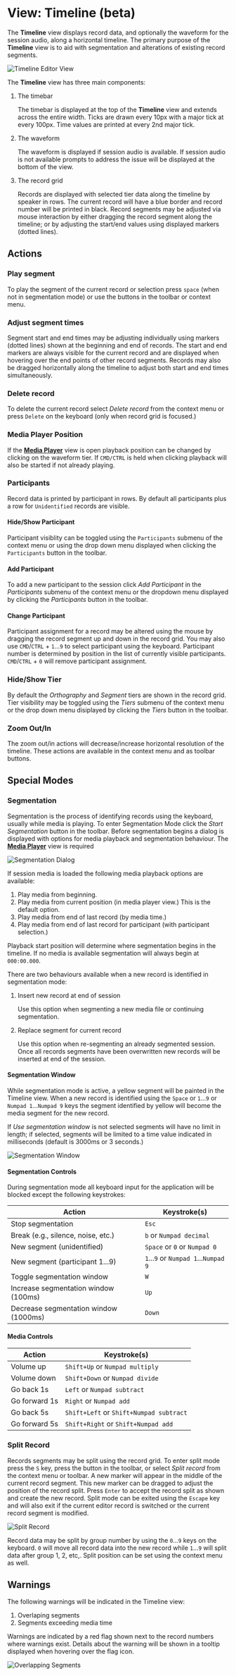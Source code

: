 # View: Timeline (beta)

The **Timeline** view displays record data, and optionally the waveform for the session audio, along a horizontal timeline. The primary purpose of the **Timeline** view is to aid with segmentation and alterations of existing record segments.

![Timeline Editor View](images/view_timeline.png "Timeline Editor View")

The **Timeline** view has three main components:

 1. The timebar 

    The timebar is displayed at the top of the **Timeline** view and extends across the entire width. Ticks are drawn every 10px with a major tick at every 100px.  Time values are printed at every 2nd major tick.  
    
 1. The waveform

    The waveform is displayed if session audio is available. If session audio is not available prompts to address the issue will be displayed at the bottom of the view.

 1. The record grid

    Records are displayed with selected tier data along the timeline by speaker in rows. The current record will have a blue border and record number will be printed in black. Record segments may be adjusted via mouse interaction by either dragging the record segment along the timeline; or by adjusting the start/end values using displayed markers (dotted lines).

## Actions

### Play segment

To play the segment of the current record or selection press ```space``` (when not in segmentation mode) or use the buttons in the toolbar or context menu.

### Adjust segment times

Segment start and end times may be adjusting individually using markers (dotted lines) shown at the beginning and end of records. The start and end markers are always visible for the current record and are displayed when hovering over the end points of other record segments. Records may also be dragged horizontally along the timeline to adjust both start and end times simultaneously.

### Delete record

To delete the current record select *Delete record* from the context menu or press ```Delete``` on the keyboard (only when record grid is focused.)

### Media Player Position

If the **[Media Player](./editor_view-media_player.html "Media Player")** view is open playback position can be changed by clicking on the waveform tier. If ```CMD/CTRL``` is held when clicking playback will also be started if not already playing.

### Participants

Record data is printed by participant in rows.  By default all participants plus a row for ``Unidentified`` records are visible.

#### Hide/Show Participant

Participant visiblity can be toggled using the ```Participants``` submenu of the context menu or using the drop down menu displayed when clicking the ```Participants``` button in the toolbar.

#### Add Participant

To add a new participant to the session click *Add Participant* in the *Participants* submenu of the context menu or the dropdown menu displayed by clicking the *Participants* button in the toolbar.

#### Change Participant

Participant assignment for a record may be altered using the mouse by dragging the record segment up and down in the record grid. You may also use ```CMD```/```CTRL``` + ```1```...```9``` to select participant using the keyboard. Participant number is determined by position in the list of currently visible participants.  ```CMD```/```CTRL``` + ```0``` will remove participant assignment.

### Hide/Show Tier

By default the *Orthography*  and *Segment* tiers are shown in the record grid. Tier visibility may be toggled using the *Tiers* submenu of the context menu or the drop down menu disiplayed by clicking the *Tiers* button in the toolbar.

### Zoom Out/In

The zoom out/in actions will decrease/increase horizontal resolution of the timeline.  These actions are available in the context menu and as toolbar buttons.

## Special Modes 

### Segmentation

Segmentation is the process of identifying records using the keyboard, usually while media is playing.  To enter Segmentation Mode click the *Start Segmentation* button in the toolbar.  Before segmentation begins a dialog is displayed with options for media playback and segmentation behaviour.  The **[Media Player](./editor_view-media_player.html "Media Player")** view is required 

![Segmentation Dialog](images/segmentation_dialog.png "Segmentation Dialog")

If session media is loaded the following media playback options are available:

 1. Play media from beginning.
 1. Play media from current position (in media player view.) This is the default option.
 1. Play media from end of last record (by media time.)
 1. Play media from end of last record for participant (with participant selection.)

Playback start position will determine where segmentation begins in the timeline. If no media is available segmentation will always begin at ```000:00.000```.

There are two behaviours available when a new record is identified in segmentation mode:

 1. Insert new record at end of session

    Use this option when segmenting a new media file or continuing segmentation. 

 1. Replace segment for current record
 
    Use this option when re-segmenting an already segmented session.  Once all records segments have been overwritten new records will be inserted at end of the session.
    
#### Segmentation Window

While segmentation mode is active, a yellow segment will be painted in the Timeline view.  When a new record is identified using the ```Space``` or ```1```...```9``` or ```Numpad 1```...```Numpad 9``` keys the segment identified by yellow will become the media segment for the new record.

If *Use segmentation window* is not selected segments will have no limit in length; if selected, segments will be limited to a time value indicated in milliseconds (default is  3000ms or 3 seconds.)

![Segmentation Window](images/timeline_segmentation.png "Segmentation Window")

#### Segmentation Controls

During segmentation mode all keyboard input for the application will be blocked except the following keystrokes:

| Action | Keystroke(s) |
|---|---|
| Stop segmentation | ```Esc``` | 
| Break (e.g., silence, noise, etc.) | ```b``` or ```Numpad decimal``` |
| New segment (unidentified) | ```Space``` or ```0``` or ```Numpad 0``` |
| New segment (participant 1...9) | ```1```...```9``` or ```Numpad 1```...```Numpad 9``` |
| Toggle segmentation window | ```W``` |
| Increase segmentation window (100ms) | ```Up``` |
| Decrease segmentation window (1000ms) | ```Down``` |

#### Media Controls

| Action | Keystroke(s) |
|---|---|
| Volume up | ```Shift+Up``` or ```Numpad multiply``` |
| Volume down | ```Shift+Down``` or ```Numpad divide``` |
| Go back 1s | ```Left``` or ```Numpad subtract``` |
| Go forward 1s | ```Right``` or ```Numpad add``` |
| Go back 5s | ```Shift+Left``` or ```Shift+Numpad subtract``` |
| Go forward 5s | ```Shift+Right``` or ```Shift+Numpad add``` |

### Split Record

Records segments may be split using the record grid. To enter split mode press the ```S``` key, press the button in the toolbar, or select *Split record* from the context menu or toolbar. A new marker will appear in the middle of the current record segment.  This new marker can be dragged to adjust the position of the record split. Press ```Enter``` to accept the record split as shown and create the new record. Split mode can be exited using the ```Escape``` key and will also exit if the current editor record is switched or the current record segment is modified.

![Split Record](images/timeline_split_record.png "Split Record")

Record data may be split by group number by using the ```0```...```9``` keys on the keyboard. ```0``` will move all record data into the new record while ```1```...```9``` will split data after group 1, 2, etc,. Split position can be set using the context menu as well.



## Warnings

The following warnings will be indicated in the Timeline view:

 1. Overlaping segments
 1. Segments exceeding media time

Warnings are indicated by a red flag shown next to the record numbers where warnings exist.  Details about the warning will be shown in a tooltip displayed when hovering over the flag icon.

![Overlapping Segments](images/timeline_overlapping_records.png "Overlapping Segments")
